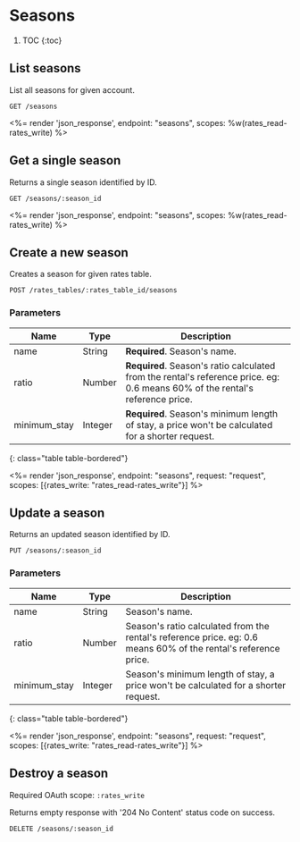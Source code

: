 # Seasons

1. TOC
{:toc}

## List seasons

List all seasons for given account.

~~~
GET /seasons
~~~

<%= render 'json_response', endpoint: "seasons",
  scopes: %w(rates_read-rates_write) %>

## Get a single season

Returns a single season identified by ID.

~~~
GET /seasons/:season_id
~~~

<%= render 'json_response', endpoint: "seasons",
  scopes: %w(rates_read-rates_write) %>

## Create a new season

Creates a season for given rates table.

~~~
POST /rates_tables/:rates_table_id/seasons
~~~

### Parameters

Name             | Type    | Description
-----------------|---------|-----------
name             | String  | **Required**. Season's name.
ratio            | Number  | **Required**. Season's ratio calculated from the rental's reference price. eg: 0.6 means 60% of the rental's reference price.
minimum_stay     | Integer | **Required**. Season's minimum length of stay, a price won't be calculated for a shorter request.
{: class="table table-bordered"}

<%= render 'json_response', endpoint: "seasons", request: "request",
  scopes: [{rates_write: "rates_read-rates_write"}] %>

## Update a season

Returns an updated season identified by ID.

~~~
PUT /seasons/:season_id
~~~

### Parameters

Name             | Type    | Description
-----------------|---------|-----------
name             | String  | Season's name.
ratio            | Number  | Season's ratio calculated from the rental's reference price. eg: 0.6 means 60% of the rental's reference price.
minimum_stay     | Integer | Season's minimum length of stay, a price won't be calculated for a shorter request.
{: class="table table-bordered"}

<%= render 'json_response', endpoint: "seasons", request: "request",
  scopes: [{rates_write: "rates_read-rates_write"}] %>

## Destroy a season

Required OAuth scope: `:rates_write`

Returns empty response with '204 No Content' status code on success.

~~~~~~
DELETE /seasons/:season_id
~~~~~~
